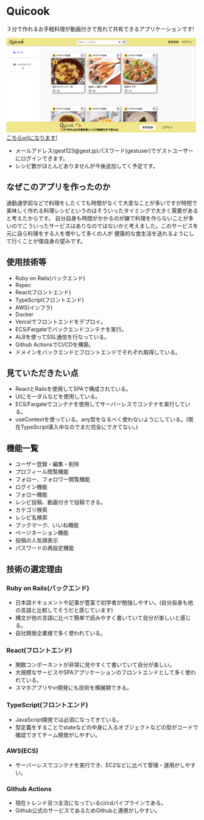 <h1>Quicook</h1>
<p>３分で作れるお手軽料理が動画付きで見れて共有できるアプリケーションです!</p>
<img src="back/public/images/quicook.png" alt="UNADJUSTEDNONRAW_thumb_1">
<a href="https://quicook-com.vercel.app/">こちらurlになります!</a>
<ul>
 <li>メールアドレス(gest123@gest.jp)パスワード(gestuser)でゲストユーザーにログインできます。</li>
 <li>レシピ数がほとんどありませんが今後追加してく予定です。</li>
</ul>
<h2>なぜこのアプリを作ったのか</h2>
<p>通勤通学前などで料理をしたくても時間がなくて大変なことが多いですが時短で美味しく作れる料理レシピというのはそういったタイミングで大きく需要があると考えたからです。
   自分自身も時間がかかるのが嫌で料理を作らないことが多いのでこういったサービスはありなのではないかと考えました。このサービスを元に自ら料理をする人を増やして多くの人が
   健康的な食生活を送れるようにして行くことが僕自身の望みです。</p>
<h2>使用技術等</h2>
<ul>
 <li>Ruby on Rails(バックエンド)</li>
 <li>Rspec</li>
 <li>React(フロントエンド)</li>
 <li>TypeScript(フロントエンド)</li>
 <li>AWS(インフラ)</li>
 <li>Docker</li>
 <li>Vercelでフロントエンドをデプロイ。</li>
 <li>ECS/Fargateでバックエンドコンテナを実行。</li>
 <li>ALBを使ってSSL通信を行なっている。</li>
 <li>Github ActionsでCI/CDを構築。</li>
 <li>ドメインをバックエンドとフロントエンドでそれぞれ取得している。</li>
</ul>
<h2>見ていただきたい点</h2>
<ul>
 <li>ReactとRailsを使用してSPAで構成されている。</li>
 <li>UIにモーダルなどを使用している。</li>
 <li>ECS/Fargateでコンテナを使用してサーバーレスでコンテナを実行している。</li>
 <li>useContextを使っている。any型をなるべく使わないようにしている。(現在TypeScript導入中なのでまだ完全にできてない。)
</ul>
<h2>機能一覧</h2>
<ul>
 <li>ユーザー登録・編集・削除</li>
 <li>プロフィール閲覧機能</li>
 <li>フォロー、フォロワー閲覧機能</li>
 <li>ログイン機能</li>
 <li>フォロー機能</li>
 <li>レシピ投稿、動画付きで投稿できる。</li>
 <li>カテゴリ検索</li>
 <li>レシピ名検索</li>
 <li>ブックマーク、いいね機能</li>
 <li>ページネーション機能</li>
 <li>投稿の人気順表示</li>
 <li>パスワードの再設定機能</li>
</ul>
<h2>技術の選定理由</h2>
<h3>Ruby on Rails(バックエンド)</h3>
<ul>
 <li>日本語ドキュメントや記事が豊富で初学者が勉強しやすい。(自分自身も他の言語と比較してそうだと感じています)</li>
 <li>構文が他の言語に比べて簡単で読みやすく書いていて自分が楽しいと感じる。</li>
 <li>自社開発企業様で多く使われている。</li>
</ul>
<h3>React(フロントエンド)</h3>
<ul>
 <li>関数コンポーネントが非常に見やすくて書いていて自分が楽しい。</li>
 <li>大規模なサービスやSPAアプリケーションのフロントエンドとして多く使われている。</li>
 <li>スマホアプリやvr開発にも技術を横展開できる。</li>
</ul>
<h3>TypeScript(フロントエンド)</h3>
<ul>
 <li>JavaScript開発では必須になってきている。</li>
 <li>型定義をすることでstateなどの中身に入るオブジェクトなどの型がコードで確認できてチーム開発がしやすい。</li>
</ul>
<h3>AWS(ECS)</h3>
<ul>
 <li>サーバーレスでコンテナを実行でき、EC2などに比べて管理・運用がしやすい。</li>
</ul>
<h3>Github Actions</h3>
<ul>
 <li>現在トレンド且つ主流になっているci/cdパイプラインである。</li>
 <li>Github公式のサービスであるためGithubと連携がしやすい。</li>
</ul>





